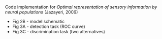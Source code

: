 



Code implementation for _Optimal representation of sensory information by neural populations_ (Jazayeri, 2006)

- Fig 2B - model schematic 
- Fig 3A - detection task (ROC curve)
- Fig 3C - discrimination task (two alternatives)
